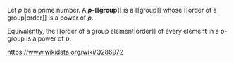 Let $p$ be a prime number. A **$p$-[[group]]** is a [[group]] whose [[order of a group|order]] is a power of $p$. 

Equivalently, the [[order of a group element|order]] of every element in a $p$-group is a power of $p$.

https://www.wikidata.org/wiki/Q286972